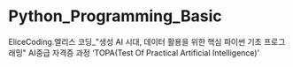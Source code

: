 # Python_Programming_Basic
EliceCoding.엘리스 코딩_"생성 AI 시대, 데이터 활용을 위한 핵심 파이썬 기초 프로그래밍" 
AI중급 자격증 과정 ‘TOPA(Test Of Practical Artificial Intelligence)’
